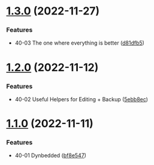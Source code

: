 # [1.3.0](https://github.com/MMoMM-org/obsidian-youtube-vault/compare/1.2.0...1.3.0) (2022-11-27)


### Features

* 40-03 The one where everything is better ([d81dfb5](https://github.com/MMoMM-org/obsidian-youtube-vault/commit/d81dfb516d1bbebdcb2c0243aa886ea8bc5cc62c))

# [1.2.0](https://github.com/MMoMM-org/obsidian-youtube-vault/compare/1.1.0...1.2.0) (2022-11-12)


### Features

* 40-02 Useful Helpers for Editing + Backup ([5ebb8ec](https://github.com/MMoMM-org/obsidian-youtube-vault/commit/5ebb8ec80099f4e1a17ad1743d458d9580fedd27))

# [1.1.0](https://github.com/MMoMM-org/obsidian-youtube-vault/compare/1.0.0...1.1.0) (2022-11-11)


### Features

* 40-01 Dynbedded ([bf8e547](https://github.com/MMoMM-org/obsidian-youtube-vault/commit/bf8e547ebc447ac47bddcf8ff3e4e81b7171cdba))
